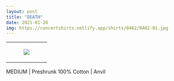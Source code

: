```yaml
---
layout: post
title: "DEATH"
date: 2021-01-28
img: https://concertshirts.netlify.app/shirts/0462/0462-01.jpg
---
```




<table style="width:100%;"><tr><td style="vertical-align:top;">
      <figure class="tmblr-full" data-orig-height="2048" data-orig-width="1365" data-orig-src="https://concertshirts.netlify.app/shirts/0462/0462-01.jpg"><img src="https://64.media.tumblr.com/cac9292fad18e3fc7aa59146d5281c29/5bbcab7d17cedcb5-66/s540x810/1779f4a8d2c34ca5605bf67f8fb628876a7b6354.jpg" data-orig-height="2048" data-orig-width="1365" data-orig-src="https://concertshirts.netlify.app/shirts/0462/0462-01.jpg"/></figure></td>
  </tr></table><p>
  MEDIUM | Preshrunk 100% Cotton | Anvil
</p>
